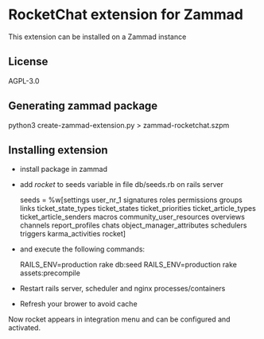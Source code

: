 # RocketChat extension for Zammad

This extension can be installed on a Zammad instance

## License

AGPL-3.0

## Generating zammad package

python3 create-zammad-extension.py > zammad-rocketchat.szpm

## Installing extension

* install package in zammad
* add *rocket* to seeds variable in file db/seeds.rb on rails server

    seeds = %w[settings user_nr_1 signatures roles permissions groups links ticket_state_types ticket_states ticket_priorities ticket_article_types ticket_article_senders macros community_user_resources overviews channels report_profiles chats object_manager_attributes schedulers triggers karma_activities rocket]

* and execute the following commands:

    RAILS_ENV=production rake db:seed
    RAILS_ENV=production rake assets:precompile

* Restart rails server, scheduler and nginx processes/containers
* Refresh your brower to avoid cache

Now rocket appears in integration menu and can be configured and activated.
